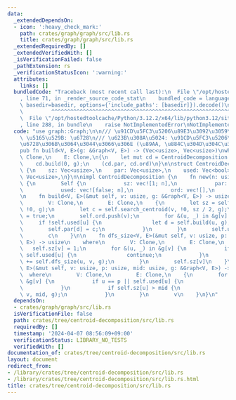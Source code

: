```yaml
---
data:
  _extendedDependsOn:
  - icon: ':heavy_check_mark:'
    path: crates/graph/graph/src/lib.rs
    title: crates/graph/graph/src/lib.rs
  _extendedRequiredBy: []
  _extendedVerifiedWith: []
  _isVerificationFailed: false
  _pathExtension: rs
  _verificationStatusIcon: ':warning:'
  attributes:
    links: []
  bundledCode: "Traceback (most recent call last):\n  File \"/opt/hostedtoolcache/Python/3.12.2/x64/lib/python3.12/site-packages/onlinejudge_verify/documentation/build.py\"\
    , line 71, in _render_source_code_stat\n    bundled_code = language.bundle(stat.path,\
    \ basedir=basedir, options={'include_paths': [basedir]}).decode()\n          \
    \         ^^^^^^^^^^^^^^^^^^^^^^^^^^^^^^^^^^^^^^^^^^^^^^^^^^^^^^^^^^^^^^^^^^^^^^^^^^^^^^^^^\n\
    \  File \"/opt/hostedtoolcache/Python/3.12.2/x64/lib/python3.12/site-packages/onlinejudge_verify/languages/rust.py\"\
    , line 288, in bundle\n    raise NotImplementedError\nNotImplementedError\n"
  code: "use graph::Graph;\n\n/// \u91CD\u5FC3\u5206\u89E3\u3092\u3059\u308B\n///\
    \ \u5165\u529B: \u6728\n/// \u623B\u308A\u5024: \u91CD\u5FC3\u5206\u89E3\u306E\
    \u6728\u306B\u3064\u3044\u3066\u306E (\u89AA, \u884C\u304D\u304C\u3051\u9806)\n\
    pub fn build<V, E>(g: &Graph<V, E>) -> (Vec<usize>, Vec<usize>)\nwhere\n    V:\
    \ Clone,\n    E: Clone,\n{\n    let mut cd = CentroidDecomposition::new(g.len());\n\
    \    cd.build(0, g);\n    (cd.par, cd.ord)\n}\n\nstruct CentroidDecomposition\
    \ {\n    sz: Vec<usize>,\n    par: Vec<usize>,\n    used: Vec<bool>,\n    ord:\
    \ Vec<usize>,\n}\n\nimpl CentroidDecomposition {\n    fn new(n: usize) -> Self\
    \ {\n        Self {\n            sz: vec![1; n],\n            par: vec![!0; n],\n\
    \            used: vec![false; n],\n            ord: vec![],\n        }\n    }\n\
    \n    fn build<V, E>(&mut self, v: usize, g: &Graph<V, E>) -> usize\n    where\n\
    \        V: Clone,\n        E: Clone,\n    {\n        let sz = self.dfs_size(v,\
    \ !0, g);\n        let c = self.search_centroid(v, !0, sz / 2, g);\n        self.used[c]\
    \ = true;\n        self.ord.push(v);\n        for &(u, _) in &g[v] {\n       \
    \     if !self.used[u] {\n                let d = self.build(u, g);\n        \
    \        self.par[d] = c;\n            }\n        }\n        self.used[c] = false;\n\
    \        c\n    }\n\n    fn dfs_size<V, E>(&mut self, v: usize, p: usize, g: &Graph<V,\
    \ E>) -> usize\n    where\n        V: Clone,\n        E: Clone,\n    {\n     \
    \   self.sz[v] = 1;\n        for &(u, _) in &g[v] {\n            if u == p ||\
    \ self.used[u] {\n                continue;\n            }\n            self.sz[v]\
    \ += self.dfs_size(u, v, g);\n        }\n        self.sz[v]\n    }\n\n    fn search_centroid<V,\
    \ E>(&mut self, v: usize, p: usize, mid: usize, g: &Graph<V, E>) -> usize\n  \
    \  where\n        V: Clone,\n        E: Clone,\n    {\n        for &(u, _) in\
    \ &g[v] {\n            if u == p || self.used[u] {\n                continue;\n\
    \            }\n            if self.sz[u] > mid {\n                return self.search_centroid(u,\
    \ v, mid, g);\n            }\n        }\n        v\n    }\n}\n"
  dependsOn:
  - crates/graph/graph/src/lib.rs
  isVerificationFile: false
  path: crates/tree/centroid-decomposition/src/lib.rs
  requiredBy: []
  timestamp: '2024-04-07 08:56:09+09:00'
  verificationStatus: LIBRARY_NO_TESTS
  verifiedWith: []
documentation_of: crates/tree/centroid-decomposition/src/lib.rs
layout: document
redirect_from:
- /library/crates/tree/centroid-decomposition/src/lib.rs
- /library/crates/tree/centroid-decomposition/src/lib.rs.html
title: crates/tree/centroid-decomposition/src/lib.rs
---
```

